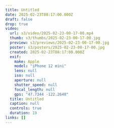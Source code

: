 ```yaml
---
title: Untitled
date: 2025-02-23T08:17:00.000Z
draft: false
drop: true
video:
  url: s3/video/2025-02-23-00-17-00.mp4
  thumb: s3/thumbs/2025-02-23-00-17-00.jpg
  preview: s3/previews/2025-02-23-00-17-00.jpg
  poster: s3/posters/2025-02-23-00-17-00.jpg
  created: 2025-02-23T08:17:00.000Z
  exif:
    make: Apple
    model: "iPhone 12 mini"
    lens: null
    iso: null
    aperture: null
    shutter_speed: null
    focal_length: null
    gps: "47.7344 -122.2648"
  title: Untitled
  caption: null
  controls: true
  duration: 19
links: []
---
```

